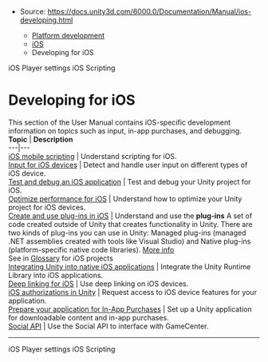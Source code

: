* Source: https://docs.unity3d.com/6000.0/Documentation/Manual/ios-developing.html

  * [Platform development ](https://docs.unity3d.com/6000.0/Documentation/Manual/PlatformSpecific.html)
  * [iOS](https://docs.unity3d.com/6000.0/Documentation/Manual/iphone.html)
  * Developing for iOS


[](https://docs.unity3d.com/6000.0/Documentation/Manual/class-PlayerSettingsiOS.html)
iOS Player settings
[](https://docs.unity3d.com/6000.0/Documentation/Manual/iphone-API.html)
iOS Scripting
# Developing for iOS
This section of the User Manual contains iOS-specific development information on topics such as input, in-app purchases, and debugging.
**Topic** | **Description**  
---|---  
[iOS mobile scripting](https://docs.unity3d.com/6000.0/Documentation/Manual/iphone-API.html) | Understand scripting for iOS.  
[Input for iOS devices](https://docs.unity3d.com/6000.0/Documentation/Manual/ios-input.html) | Detect and handle user input on different types of iOS device.  
[Test and debug an iOS application](https://docs.unity3d.com/6000.0/Documentation/Manual/ios-testing-and-debugging.html) | Test and debug your Unity project for iOS.  
[Optimize performance for iOS](https://docs.unity3d.com/6000.0/Documentation/Manual/iphone-performance.html) | Understand how to optimize your Unity project for iOS devices.  
[Create and use plug-ins in iOS](https://docs.unity3d.com/6000.0/Documentation/Manual/PluginsForIOS.html) | Understand and use the **plug-ins** A set of code created outside of Unity that creates functionality in Unity. There are two kinds of plug-ins you can use in Unity: Managed plug-ins (managed .NET assemblies created with tools like Visual Studio) and Native plug-ins (platform-specific native code libraries). [More info](https://docs.unity3d.com/6000.0/Documentation/Manual/plug-ins.html)  
See in [Glossary](https://docs.unity3d.com/6000.0/Documentation/Manual/Glossary.html#Plug-in) for iOS projects  
[Integrating Unity into native iOS applications](https://docs.unity3d.com/6000.0/Documentation/Manual/UnityasaLibrary-iOS.html) | Integrate the Unity Runtime Library into iOS applications.  
[Deep linking for iOS](https://docs.unity3d.com/6000.0/Documentation/Manual/deep-linking-ios.html) | Use deep linking on iOS devices.  
[iOS authorizations in Unity](https://docs.unity3d.com/6000.0/Documentation/Manual/ios-authorizations-in-unity.html) | Request access to iOS device features for your application.  
[Prepare your application for In-App Purchases](https://docs.unity3d.com/6000.0/Documentation/Manual/iphone-Downloadable-Content.html) | Set up a Unity application for downloadable content and in-app purchases.  
[Social API](https://docs.unity3d.com/6000.0/Documentation/Manual/net-SocialAPI.html) | Use the Social API to interface with GameCenter.  
* * *
[](https://docs.unity3d.com/6000.0/Documentation/Manual/class-PlayerSettingsiOS.html)
iOS Player settings
[](https://docs.unity3d.com/6000.0/Documentation/Manual/iphone-API.html)
iOS Scripting

